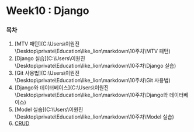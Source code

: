 <h1>Week10 : Django</h1>

<h3>목차</h3>



1. [MTV 패턴](C:\Users\이원진\Desktop\private\Education\like_lion\markdown\10주차\MTV 패턴)
2. [Django 실습](C:\Users\이원진\Desktop\private\Education\like_lion\markdown\10주차\Django 실습)
4. [Git 사용법](C:\Users\이원진\Desktop\private\Education\like_lion\markdown\10주차\Git 사용법)
5. [Django와 데이터베이스](C:\Users\이원진\Desktop\private\Education\like_lion\markdown\10주차\Django와 데이터베이스)
6. [Model 실습](C:\Users\이원진\Desktop\private\Education\like_lion\markdown\10주차\Model 실습)
6. [CRUD](C:\Users\이원진\Desktop\private\Education\like_lion\markdown\10주차\CRUD)